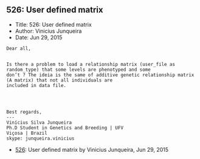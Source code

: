 ## 526: User defined matrix

- Title: 526: User defined matrix
- Author: Vinicius Junqueira
- Date: Jun 29, 2015
```
Dear all,


Is there a problem to load a relationship matrix (user_file as random_type) that some levels are phenotyped and some
don’t ? The ideia is the same of additive genetic relationship matrix (A matrix) that not all individuals are
included in data file.




Best regards,
---
Vinícius Silva Junqueira
Ph.D Student in Genetics and Breeding | UFV
Viçosa | Brazil
skype: junqueira.vinicius
```

- [526](0526.md): User defined matrix by Vinicius Junqueira, Jun 29, 2015
